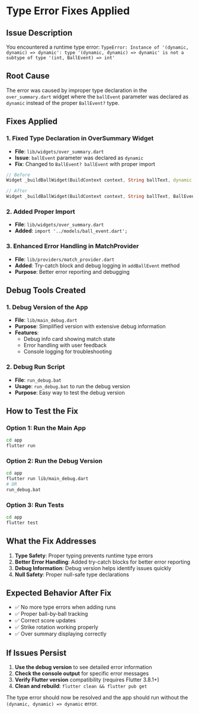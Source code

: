 # Type Error Fixes Applied

## Issue Description

You encountered a runtime type error: `TypeError: Instance of '(dynamic, dynamic) => dynamic': type '(dynamic, dynamic) => dynamic' is not a subtype of type '(int, BallEvent) => int'`

## Root Cause

The error was caused by improper type declaration in the `over_summary.dart` widget where the `ballEvent` parameter was declared as `dynamic` instead of the proper `BallEvent?` type.

## Fixes Applied

### 1. **Fixed Type Declaration in OverSummary Widget**

- **File**: `lib/widgets/over_summary.dart`
- **Issue**: `ballEvent` parameter was declared as `dynamic`
- **Fix**: Changed to `BallEvent? ballEvent` with proper import

```dart
// Before
Widget _buildBallWidget(BuildContext context, String ballText, dynamic ballEvent) {

// After
Widget _buildBallWidget(BuildContext context, String ballText, BallEvent? ballEvent) {
```

### 2. **Added Proper Import**

- **File**: `lib/widgets/over_summary.dart`
- **Added**: `import '../models/ball_event.dart';`

### 3. **Enhanced Error Handling in MatchProvider**

- **File**: `lib/providers/match_provider.dart`
- **Added**: Try-catch block and debug logging in `addBallEvent` method
- **Purpose**: Better error reporting and debugging

## Debug Tools Created

### 1. **Debug Version of the App**

- **File**: `lib/main_debug.dart`
- **Purpose**: Simplified version with extensive debug information
- **Features**:
  - Debug info card showing match state
  - Error handling with user feedback
  - Console logging for troubleshooting

### 2. **Debug Run Script**

- **File**: `run_debug.bat`
- **Usage**: `run_debug.bat` to run the debug version
- **Purpose**: Easy way to test the debug version

## How to Test the Fix

### Option 1: Run the Main App

```bash
cd app
flutter run
```

### Option 2: Run the Debug Version

```bash
cd app
flutter run lib/main_debug.dart
# OR
run_debug.bat
```

### Option 3: Run Tests

```bash
cd app
flutter test
```

## What the Fix Addresses

1. **Type Safety**: Proper typing prevents runtime type errors
2. **Better Error Handling**: Added try-catch blocks for better error reporting
3. **Debug Information**: Debug version helps identify issues quickly
4. **Null Safety**: Proper null-safe type declarations

## Expected Behavior After Fix

- ✅ No more type errors when adding runs
- ✅ Proper ball-by-ball tracking
- ✅ Correct score updates
- ✅ Strike rotation working properly
- ✅ Over summary displaying correctly

## If Issues Persist

1. **Use the debug version** to see detailed error information
2. **Check the console output** for specific error messages
3. **Verify Flutter version** compatibility (requires Flutter 3.8.1+)
4. **Clean and rebuild**: `flutter clean && flutter pub get`

The type error should now be resolved and the app should run without the `(dynamic, dynamic) => dynamic` error.
